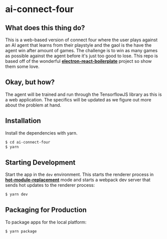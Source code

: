 # ai-connect-four

## What does this thing do?

This is a web-based version of connect four where the user plays against an AI agent that learns from their playstyle and the gaol is the have the agent win after amount of games. The challenge is to win as many games as possible against the agent before it's just too good to lose. This repo is based off of the wonderful [**electron-react-boilerplate**](https://github.com/electron-react-boilerplate/electron-react-boilerplate) project so show them some love.

## Okay, but how?

The agent will be trained and run through the TensorflowJS library as this is a web application. The specifics will be updated as we figure out more about the problem at hand.

## Installation

Install the dependencies with yarn.

```bash
$ cd ai-connect-four
$ yarn
```

## Starting Development

Start the app in the `dev` environment. This starts the renderer process in [**hot-module-replacement**](https://webpack.js.org/guides/hmr-react/) mode and starts a webpack dev server that sends hot updates to the renderer process:

```bash
$ yarn dev
```

## Packaging for Production

To package apps for the local platform:

```bash
$ yarn package
```
